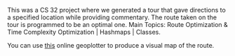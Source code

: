 This was a CS 32 project where we generated a tour that gave directions to a specified location while providing commentary.
The route taken on the tour is programmed to be an optimal one.
Main Topics: Route Optimization & Time Complexity Optimization | Hashmaps | Classes.

You can use [this](https://mobisoftinfotech.com/tools/plot-multiple-points-on-map/) online geoplotter to produce a visual map of the route.

